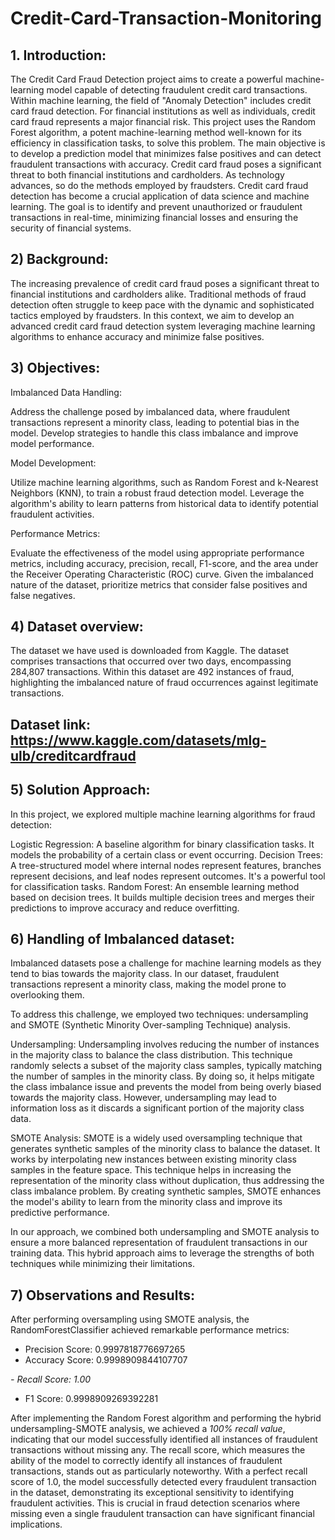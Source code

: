 # Credit-Card-Transaction-Monitoring
## 1. Introduction:
The Credit Card Fraud Detection project aims to create a powerful machine-learning model capable of detecting fraudulent credit card transactions. Within machine learning, the field of "Anomaly Detection" includes credit card fraud detection. For financial institutions as well as individuals, credit card fraud represents a major financial risk. This project uses the Random Forest algorithm, a potent machine-learning method well-known for its efficiency in classification tasks, to solve this problem. The main objective is to develop a prediction model that minimizes false positives and can detect fraudulent transactions with accuracy.
Credit card fraud poses a significant threat to both financial institutions and cardholders. As technology advances, so do the methods employed by fraudsters. Credit card fraud detection has become a crucial application of data science and machine learning. The goal is to identify and prevent unauthorized or fraudulent transactions in real-time, minimizing financial losses and ensuring the security of financial systems.

## 2) Background:

The increasing prevalence of credit card fraud poses a significant threat to financial institutions and cardholders alike. Traditional methods of fraud detection often struggle to keep pace with the dynamic and sophisticated tactics employed by fraudsters. In this context, we aim to develop an advanced credit card fraud detection system leveraging machine learning algorithms to enhance accuracy and minimize false positives.

## 3) Objectives:

Imbalanced Data Handling:

Address the challenge posed by imbalanced data, where fraudulent transactions represent a minority class, leading to potential bias in the model. Develop strategies to handle this class imbalance and improve model performance.

Model Development:

Utilize machine learning algorithms, such as Random Forest and k-Nearest Neighbors (KNN), to train a robust fraud detection model. Leverage the algorithm's ability to learn patterns from historical data to identify potential fraudulent activities.

Performance Metrics:

Evaluate the effectiveness of the model using appropriate performance metrics, including accuracy, precision, recall, F1-score, and the area under the Receiver Operating Characteristic (ROC) curve. Given the imbalanced nature of the dataset, prioritize metrics that consider false positives and false negatives.

## 4) Dataset overview:
The dataset we have used is downloaded from Kaggle. The dataset comprises transactions that occurred over two days, encompassing 284,807 transactions. Within this dataset are 492 instances of fraud, highlighting the imbalanced nature of fraud occurrences against legitimate transactions.
## Dataset link: https://www.kaggle.com/datasets/mlg-ulb/creditcardfraud

## 5) Solution Approach: 
In this project, we explored multiple machine learning algorithms for fraud detection:

Logistic Regression: A baseline algorithm for binary classification tasks. It models the probability of a certain class or event occurring.
Decision Trees: A tree-structured model where internal nodes represent features, branches represent decisions, and leaf nodes represent outcomes. It's a powerful tool for classification tasks.
Random Forest: An ensemble learning method based on decision trees. It builds multiple decision trees and merges their predictions to improve accuracy and reduce overfitting.

## 6) Handling of Imbalanced dataset:
Imbalanced datasets pose a challenge for machine learning models as they tend to bias towards the majority class. In our dataset, fraudulent transactions represent a minority class, making the model prone to overlooking them.

To address this challenge, we employed two techniques: undersampling and SMOTE (Synthetic Minority Over-sampling Technique) analysis.

Undersampling:
Undersampling involves reducing the number of instances in the majority class to balance the class distribution. This technique randomly selects a subset of the majority class samples, typically matching the number of samples in the minority class. By doing so, it helps mitigate the class imbalance issue and prevents the model from being overly biased towards the majority class. However, undersampling may lead to information loss as it discards a significant portion of the majority class data.

SMOTE Analysis:
SMOTE is a widely used oversampling technique that generates synthetic samples of the minority class to balance the dataset. It works by interpolating new instances between existing minority class samples in the feature space. This technique helps in increasing the representation of the minority class without duplication, thus addressing the class imbalance problem. By creating synthetic samples, SMOTE enhances the model's ability to learn from the minority class and improve its predictive performance.

In our approach, we combined both undersampling and SMOTE analysis to ensure a more balanced representation of fraudulent transactions in our training data. This hybrid approach aims to leverage the strengths of both techniques while minimizing their limitations.

## 7) Observations and Results:
After performing oversampling using SMOTE analysis, the RandomForestClassifier achieved remarkable performance metrics:

- Precision Score: 0.9997818776697265
- Accuracy Score: 0.9998909844107707
  
_- Recall Score: 1.00_
- F1 Score: 0.9998909269392281

After implementing the Random Forest algorithm and performing the hybrid undersampling-SMOTE analysis, we achieved a _100% recall value_, indicating that our model successfully identified all instances of fraudulent transactions without missing any. The recall score, which measures the ability of the model to correctly identify all instances of fraudulent transactions, stands out as particularly noteworthy. With a perfect recall score of 1.0, the model successfully detected every fraudulent transaction in the dataset, demonstrating its exceptional sensitivity to identifying fraudulent activities. This is crucial in fraud detection scenarios where missing even a single fraudulent transaction can have significant financial implications.

